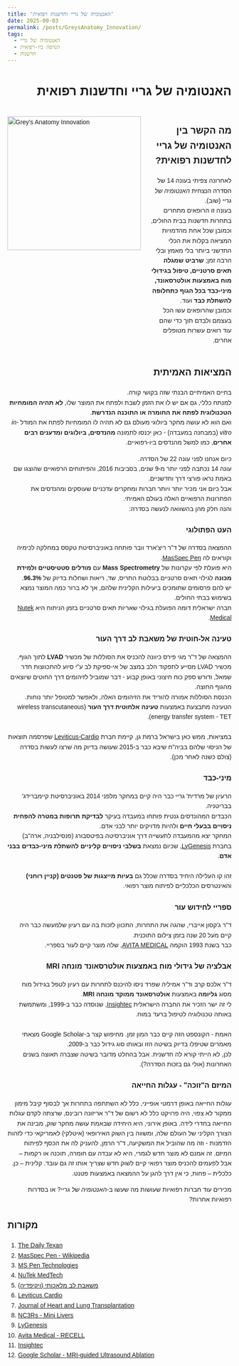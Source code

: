 ```yaml
---
title: 'האנטומיה של גריי וחדשנות רפואית'
date: 2025-09-03
permalink: /posts/GreysAnatomy_Innovation/
tags:
  - האנטומיה של גריי
  - הנדסה ביו-רפואית
  - חדשנות
---
```

<div style="font-family:Arial, sans-serif; line-height:1.6;">

  <h1 dir="rtl">האנטומיה של גריי וחדשנות רפואית</h1>

  <div style="display:flex; align-items:flex-start; flex-direction:row; margin-bottom:15px;" dir="ltr">

  <img src="https://ranbenayoun.github.io/ranbe/images/Greys%20Anatomy.png" 
        alt="Grey's Anatomy Innovation" 
        style="width:300px; height:auto; margin-right:20px;">

  <!-- טקסט בצד ימין -->
  <div dir="rtl" style="flex:1;">

  <h2>מה הקשר בין האנטומיה של גריי לחדשנות רפואית?</h2>
  <p>
    לאחרונה צפיתי בעונה 14 של הסדרה הנצחית <i>האנטומיה של גריי</i> (שוב).<br>
    בעונה זו הרופאים מתחרים בתחרות חדשנות בבית החולים, וכמובן שכל אחת מהדמויות המציאה בקלות את הכלי החדשני ביותר בלי מאמץ ובלי הרבה זמן;
    <b>שרביט שמגלה תאים סרטניים, טיפול בגידולי מוח באמצעות אולטרסאונד, מיני-כבד בכל הגוף כתחלופה להשתלת כבד</b> ועוד.<br>
    וכמובן שהרופאים עשו הכל בעצמם ולבדם תוך כדי שהם עוד רואים עשרות מטופלים אחרים.
  </p>
  </div>
  </div>
  <div dir="rtl">

  <h2>המציאות האמיתית</h2>
  <p>
    בחיים האמיתיים הבנתי שזה בקושי קורה.<br>
    למנתח כללי, גם אם יש לו את הזמן לשבת ולפתח את המוצר שלו,
    <b>לא תהיה המומחיות הטכנולוגית לפתח את החומרה או התוכנה הנדרשת</b>.<br>
    ואם הוא לא עושה מחקר ביולוגי מעולם גם לא תהיה לו המומחיות לפתח את המודל <i>in-vitro</i> (במבחנה במעבדה) -
    כאן יכנסו לתמונה <b>מהנדסים, ביולוגים ומדענים רבים אחרים</b>, כמו למשל מהנדסים ביו-רפואיים.
  </p>

  <p>
    כיום אנחנו לפני עונה 22 של הסדרה.<br>
    עונה 14 נכתבה לפני יותר מ-9 שנים, בסביבות 2016, והפיתוחים הרפואיים שהוצגו שם באמת נראו פורצי דרך וחדשניים.<br>
    אבל כיום אני מכיר יותר ויותר חברות ומחקרים עדכניים שעוסקים ומהנדסים את הפתרונות הרפואיים האלה בעולם האמיתי.<br>
    והנה חלק מהן בהשוואה לנעשה בסדרה:
  </p>
    

  <h3>העט הפתולוגי</h3>
  <p>
    ההמצאה בסדרה של ד"ר ריצ'ארד וובר פותחה באוניברסיטת טקסס במחלקה לכימיה וקוראים לה
    <a href="https://thedailytexan.com/2018/02/14/inventor-spotlight-greys-anatomy-features-a-real-life-ut-invention/" target="_blank">MasSpec Pen</a>.<br>
    היא פועלת לפי עקרונות של <b>Mass Spectrometry</b> עם <b>מודלים סטטיסטיים ולמידת מכונה</b>
    לגילוי תאים סרטניים בבלוטת התריס, שד, ריאות ושחלות בדיוק של <b>96.3%</b>.<br>
    יש להם פרסומים שתומכים ביעילות הקלינית שלהם,
    אך לא ברור כמה המוצר נמצא בשימוש בבתי החולים.<br>
    חברה ישראלית דומה הפועלת בגילוי שאריות תאים סרטניים בזמן הניתוח היא
    <a href="https://nutekmedtech.com/" target="_blank">Nutek Medical</a>.
  </p>

  <h3>טעינה אל-חוטית של משאבת לב דרך העור</h3>
  <p>
    ההמצאה של ד"ר מגי פירס כיוונה להכניס את הסוללות של מכשיר <b>LVAD</b> לתוך הגוף.<br>
    מכשיר LVAD מסייע לתפקוד הלב במצב של אי-ספיקת לב ע"י סיוע להתכווצות חדר שמאל,
    ודורש ספק כוח חיצוני באופן קבוע - דבר שמוביל לזיהומים דרך החוטים שיוצאים מהגוף החוצה.<br>
    הכנסת הסוללות אמורה להוריד את הזיהומים האלה, ולאפשר למטופל יותר נוחות.<br>
    הטעינה מתבצעת באמצעות <b>טעינה אלחוטית דרך העור</b> (wireless transcutaneous energy transfer system - TET).<br><br>
    במציאות, ממש כאן בישראל ברמת גן, קיימת חברת
    <a href="https://leviticus-cardio.com/default.html" target="_blank">Leviticus-Cardio</a>
    שפרסמה תוצאות של הניסוי שלהם בביה"ח שיבא כבר ב-2015 שעושה בדיוק מה שרצו לעשות בסדרה (צולם כשנה לאחר מכן).
  </p>

  <h3>מיני-כבד</h3>
  <p>
    הרעיון של מרדית' גריי כבר היה קיים במחקר מלפני 2014 באוניברסיטת קיימברידג' בבריטניה.<br>
    הכבדים המהונדסים גנטית פותחו במעבדה בעיקר <b>לבדיקת תרופות במטרה להפחית ניסויים בבעלי חיים</b>
    ולהיות מדויקים יותר לבני אדם.<br>
    המחקר יצא מהמעבדה לתעשייה דרך אוניברסיטה בפיטסבורג (פנסילבניה, ארה"ב)
    בחברת <a href="https://www.lygenesis.com/" target="_blank">LyGenesis</a>,
    שכיום נמצאת <b>בשלבי ניסויים קליניים להשתלת מיני-כבדים בבני אדם</b>.<br><br>
    זהו קו העלילה היחיד בסדרה שכלל גם <b>בעיות מייצגות של פטנטים (קניין רוחני)</b>
    והאינטרסים הכלכליים לפיתוח מוצר רפואי.
  </p>

  <h3>ספריי לחידוש עור</h3>
  <p>
    ד"ר ג'קסון אייברי, שהגה את התחרות, התכוון לזכות בה עם רעיון שלמעשה כבר היה קיים מעל 20 שנה בזמן צילום התוכנית.<br>
    כבר בשנת 1993 הוקמה <a href="https://avitamedical.com/products-recell/" target="_blank">AVITA MEDICAL</a>,
    שלה מוצר קיים לעור בספריי.
  </p>

  <h3>אבלציה של גידולי מוח באמצעות אולטרסאונד מונחה MRI</h3>
  <p>
    ד"ר אלכס קרב וד"ר אמיליה שפרד ניסו להיכנס לתחרות עם רעיון לטפל בגידול מוח מסוג <b>גליומה</b>
    באמצעות <b>אולטרסאונד ממוקד מונחה MRI</b>.<br>
    לי זה ישר הזכיר את החברה הישראלית
    <a href="https://insightec.com/about-us/" target="_blank">Insightec</a>,
    שנוסדה כבר ב-1999, ומשתמשת באותה טכנולוגיה לטיפול ברעד במוח.<br><br>
    האמת - הקונספט הזה קיים כבר המון זמן.
    מחיפוש קצר ב-Google Scholar מצאתי מאמרים שטיפלו בדיוק בשיטה הזו ובאותו סוג גידול כבר ב-2009.<br>
    לכן, לא הייתי קורא לה חדשנית. אבל בהחלט מדובר בשיטה שצברה תאוצה בשנים האחרונות (אולי גם בזכות הסדרה?).
  </p>

  <h3>המיזם ה"זוכה" - עגלות החייאה</h3>
  <p> עגלות החייאה באופן דרמטי אופייני, כלל לא השתתפה בתחרות אך לבסוף קיבל מימון ממקור לא צפוי, היה פרויקט כלל לא רשום של ד"ר אריזונה רובינס, שרצתה לקדם עגלות החייאה בחדרי לידה. באופן אירוני, היא היחידה שבאמת עושה מחקר שוק, מבינה את הצורך הקליני של העולם שלה, ומשווה בין השוק האירופאי (איטלקי) לאמריקאי כדי לזהות הזדמנות - וזה מה שהוביל את המשקיעה, ד"ר הרמן, להעניק לה את הכסף לפיתוח המיזם. זה אמנם לא מוצר חדש לגמרי, היא לא עבדה עם חומרה, תוכנה או רקמות – אבל לפעמים להכניס מוצר רפואי קיים לשוק חדש שצריך אותו זה גם עובד. קלינית – כן. כלכלית – פחות, כי אין דרך להגן על ההמצאה באמצעות פטנט.
  </p>
  <p>
    מכירים עוד חברות רפואיות שעושות מה שעשו ב-<i>האנטומיה של גריי</i>? או בסדרות רפואיות אחרות?
  </p>
</div>

  <h2>מקורות</h2>
  <ol>
    <li><a href="https://thedailytexan.com/2018/02/14/inventor-spotlight-greys-anatomy-features-a-real-life-ut-invention/" target="_blank">The Daily Texan</a></li>
    <li><a href="https://en.wikipedia.org/wiki/MasSpec_Pen" target="_blank">MasSpec Pen - Wikipedia</a></li>
    <li><a href="https://www.mspentechnologies.com/" target="_blank">MS Pen Technologies</a></li>
    <li><a href="https://nutekmedtech.com/" target="_blank">NuTek MedTech</a></li>
    <li><a href="https://he.wikipedia.org/wiki/%D7%9E%D7%A9%D7%90%D7%91%D7%AA_%D7%9C%D7%91_%D7%9E%D7%9C%D7%90%D7%9B%D7%95%D7%AA%D7%99_LVAD" target="_blank">משאבת לב מלאכותי (ויקיפדיה)</a></li>
    <li><a href="https://leviticus-cardio.com/default.html" target="_blank">Leviticus Cardio</a></li>
    <li><a href="https://www.jhltonline.org/article/S1053-2498(15)00148-5/pdf" target="_blank">Journal of Heart and Lung Transplantation</a></li>
    <li><a href="https://nc3rs.org.uk/news/mini-livers-show-promise-reduce-animal-use-science" target="_blank">NC3Rs - Mini Livers</a></li>
    <li><a href="https://www.lygenesis.com/" target="_blank">LyGenesis</a></li>
    <li><a href="https://avitamedical.com/products-recell/" target="_blank">Avita Medical - RECELL</a></li>
    <li><a href="https://insightec.com/about-us/" target="_blank">Insightec</a></li>
    <li><a href="https://scholar.google.com/scholar?start=10&q=%22MRI-guided%22++ultrasound+ablation+of+inoperable+gliomas&hl=iw&as_sdt=0,5" target="_blank">Google Scholar - MRI-guided Ultrasound Ablation</a></li>
  </ol>

</div>

